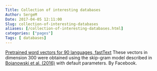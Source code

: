 ```yaml
---
Title: Collection of interesting databases
Author: SergeM
Date: 2017-04-05 12:11:00
Slug: collection-of-interesting-databases
aliases: [/collection-of-interesting-databases.html]
categories: ["pages"]
Tags: [ databases]
---
```






[Pretrained word vectors for 90 languages, fastText](https://github.com/facebookresearch/fastText/blob/master/pretrained-vectors.md)
These vectors in dimension 300 were obtained using the skip-gram model described in [Bojanowski et al. (2016)](https://arxiv.org/abs/1607.04606) with default parameters.
By Facebook.

